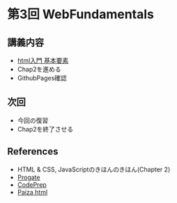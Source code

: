 # 第3回 WebFundamentals

## 講義内容

- [html入門 基本要素](https://codeprep.jp/books/1/)
- Chap2を進める
- GithubPages確認

## 次回

- 今回の復習
- Chap2を終了させる

## References

- HTML & CSS, JavaScriptのきほんのきほん(Chapter 2)
- [Progate](https://prog-8.com/)
- [CodePrep](https://codeprep.jp/)
- [Paiza html](https://paiza.jp/works/html/primer)
